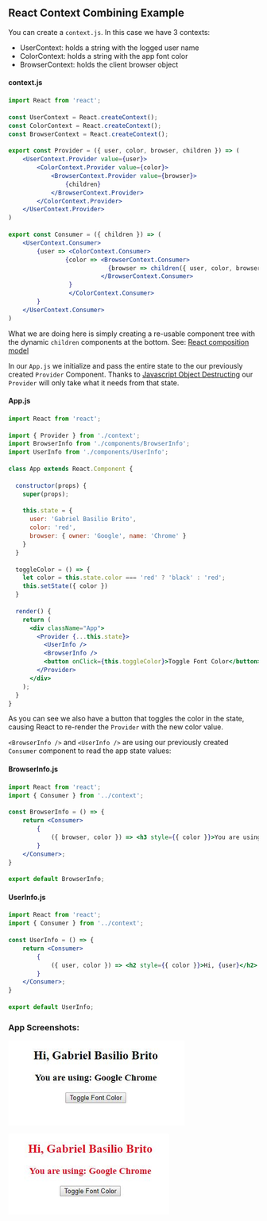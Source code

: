## React Context Combining Example

You can create a ```context.js```. In this case we have 3 contexts:

* UserContext: holds a string with the logged user name
* ColorContext: holds a string with the app font color
* BrowserContext: holds the client browser object

#### context.js
```jsx
import React from 'react';

const UserContext = React.createContext();
const ColorContext = React.createContext();
const BrowserContext = React.createContext();

export const Provider = ({ user, color, browser, children }) => (
    <UserContext.Provider value={user}>
        <ColorContext.Provider value={color}>
            <BrowserContext.Provider value={browser}>
                {children}
            </BrowserContext.Provider>
        </ColorContext.Provider>
    </UserContext.Provider>
)

export const Consumer = ({ children }) => (
    <UserContext.Consumer>
        {user => <ColorContext.Consumer>
                {color => <BrowserContext.Consumer>
                            {browser => children({ user, color, browser })}
                          </BrowserContext.Consumer>
                 }
                 </ColorContext.Consumer>
        }
    </UserContext.Consumer>
)
```

What we are doing here is simply creating a re-usable component tree with the dynamic ```children``` components at the bottom. See: [React composition model](https://reactjs.org/docs/composition-vs-inheritance.html)


In our ```App.js``` we initialize and pass the entire state to the our previously created ```Provider``` Component. Thanks to [Javascript Object Destructing](https://davidwalsh.name/destructuring-function-arguments) our ```Provider``` will only take what it needs from that state.

#### App.js
```jsx
import React from 'react';

import { Provider } from './context';
import BrowserInfo from './components/BrowserInfo';
import UserInfo from './components/UserInfo';

class App extends React.Component {

  constructor(props) {
    super(props);

    this.state = {
      user: 'Gabriel Basilio Brito',
      color: 'red',
      browser: { owner: 'Google', name: 'Chrome' }
    }
  }

  toggleColor = () => {
    let color = this.state.color === 'red' ? 'black' : 'red';
    this.setState({ color })
  }

  render() {
    return (
      <div className="App">
        <Provider {...this.state}>
          <UserInfo />
          <BrowserInfo />
          <button onClick={this.toggleColor}>Toggle Font Color</button>
        </Provider>
      </div>
    );
  }
}
```

As you can see we also have a button that toggles the color in the state, causing React to re-render the ```Provider``` with the new color value.

```<BrowserInfo />``` and ```<UserInfo />``` are using our previously created ```Consumer``` component to read the app state values:

#### BrowserInfo.js
```jsx
import React from 'react';
import { Consumer } from '../context';

const BrowserInfo = () => {
    return <Consumer>
        {
            ({ browser, color }) => <h3 style={{ color }}>You are using: {browser.owner} {browser.name}</h3>
        }
    </Consumer>;
}

export default BrowserInfo;
```

#### UserInfo.js
```jsx
import React from 'react';
import { Consumer } from '../context';

const UserInfo = () => {
    return <Consumer>
        {
            ({ user, color }) => <h2 style={{ color }}>Hi, {user}</h2>
        }
    </Consumer>;
}

export default UserInfo;
```

### App Screenshots:

![Black Font](https://github.com/GabrielBB/react-context-combining/blob/master/images/black_font.JPG)

![Red Font](https://github.com/GabrielBB/react-context-combining/blob/master/images/red_font.JPG)
